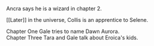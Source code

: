 Ancra says he is a wizard in chapter 2.  
  
[[Later]] in the universe, Collis is an apprentice to Selene.

Chapter One Gale tries to name Dawn Aurora.  
Chapter Three Tara and Gale talk about Eroica's kids.